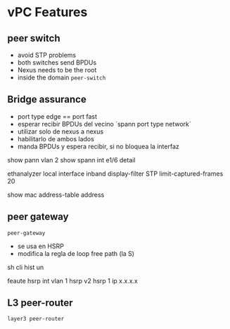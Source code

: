 # vPC Features

## peer switch
- avoid STP problems
- both switches send BPDUs
- Nexus needs to be the root
- inside the domain `peer-switch`

## Bridge assurance
- port type edge == port fast
- esperar recibir BPDUs del vecino
´spann port type network´
- utilizar solo de nexus a nexus
- habilitarlo de ambos lados
- manda BPDUs y  espera recibir, si no bloquea la interfaz

show pann vlan 2
show spann int e1/6 detail



ethanalyzer local interface inband display-filter STP limit-captured-frames 20

show mac address-table address



## peer gateway
`peer-gateway`
- se usa en HSRP
- modifica la regla de loop free path (la S)



sh cli hist un

feaute hsrp
int vlan 1
hsrp v2
hsrp 1
ip x.x.x.x


## L3 peer-router

`layer3 peer-router`

